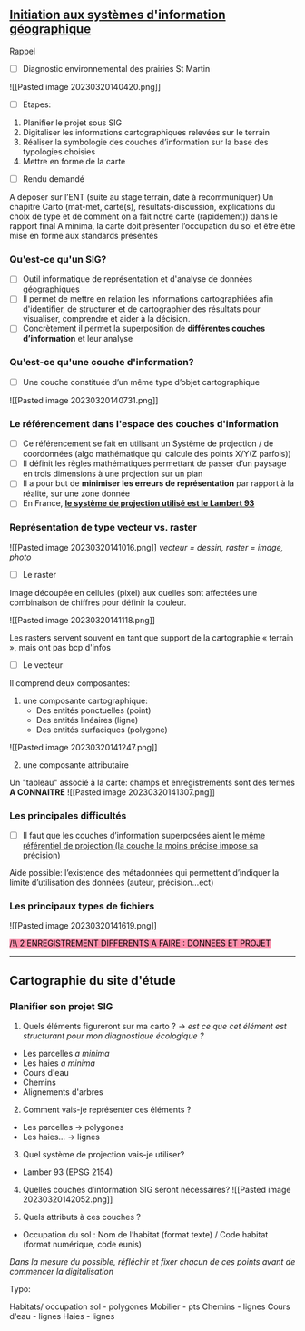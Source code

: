 ## <u>Initiation aux systèmes d'information géographique</u>

Rappel 

- [ ] Diagnostic environnemental des prairies St Martin

![[Pasted image 20230320140420.png]]

- [ ] Etapes:

1. Planifier le projet sous SIG 
2. Digitaliser les informations cartographiques relevées sur le terrain 
3. Réaliser la symbologie des couches d’information sur la base des typologies choisies
4. Mettre en forme de la carte

- [ ] Rendu demandé

A déposer sur l’ENT (suite au stage terrain, date à recommuniquer) 
Un chapitre Carto (mat-met, carte(s), résultats-discussion, explications du choix de type et de comment on a fait notre carte (rapidement)) dans le rapport final A minima, la carte doit présenter l’occupation du sol et être être mise en forme aux standards présentés


### Qu'est-ce qu'un SIG?

- [ ] Outil informatique de représentation et d'analyse de données géographiques 
- [ ] Il permet de mettre en relation les informations cartographiées afin d'identifier, de structurer et de cartographier des résultats pour visualiser, comprendre et aider à la décision.
- [ ] Concrètement il permet la superposition de **différentes couches d’information** et leur analyse

### Qu'est-ce qu'une couche d'information?

- [ ] Une couche constituée d’un même type d’objet cartographique

![[Pasted image 20230320140731.png]]

### Le référencement dans l'espace des couches d'information

- [ ] Ce référencement se fait en utilisant un Système de projection / de coordonnées (algo mathématique qui calcule des points X/Y(Z parfois))
- [ ] Il définit les règles mathématiques permettant de passer d’un paysage en trois dimensions à une projection sur un plan
- [ ] Il a pour but de **minimiser les erreurs de représentation** par rapport à la réalité, sur une zone donnée
- [ ] En France, <u><b>le système de projection utilisé est le Lambert 93</b></u>

### Représentation de type vecteur vs. raster

![[Pasted image 20230320141016.png]]
*vecteur = dessin, raster = image, photo*

- [ ] Le raster 

Image découpée en cellules (pixel) aux quelles sont affectées une combinaison de chiffres pour définir la couleur.

![[Pasted image 20230320141118.png]]

Les rasters servent souvent en tant que support de la cartographie « terrain », mais ont pas bcp d'infos

- [ ] Le vecteur

Il comprend deux composantes: 

1. une composante cartographique:
	- Des entités ponctuelles (point)
	- Des entités linéaires (ligne)
	- Des entités surfaciques (polygone)

![[Pasted image 20230320141247.png]]

2. une composante attributaire

Un "tableau" associé à la carte:
champs et enregistrements sont des termes **A CONNAITRE**
![[Pasted image 20230320141307.png]]


### Les principales difficultés

- [ ] Il faut que les couches d’information superposées aient <u>le même référentiel de projection (la couche la moins précise impose sa précision)</u>

Aide possible: l’existence des métadonnées qui permettent d’indiquer la limite d’utilisation des données (auteur, précision…ect)


### Les principaux types de fichiers 

![[Pasted image 20230320141619.png]]

<mark style="background: #FF5582A6;">/!\ 2 ENREGISTREMENT DIFFERENTS A FAIRE : DONNEES ET PROJET </mark>
____


## Cartographie du site d'étude

### Planifier son projet SIG

1. Quels éléments figureront sur ma carto ? *-> est ce que cet élément est structurant pour mon diagnostique écologique ?*
- Les parcelles *a minima*
- Les haies *a minima*
- Cours d'eau
- Chemins
- Alignements d'arbres

2. Comment vais-je représenter ces éléments ?
- Les parcelles -> polygones
- Les haies... -> lignes

3. Quel système de projection vais-je utiliser? 
- Lamber 93 (EPSG 2154)

4. Quelles couches d’information SIG seront nécessaires?
![[Pasted image 20230320142052.png]]

5. Quels attributs à ces couches ?
- Occupation du sol : Nom de l’habitat (format texte) / Code habitat (format numérique, code eunis)


*Dans la mesure du possible, réfléchir et fixer chacun de ces points avant de commencer la digitalisation*


Typo:

Habitats/ occupation sol - polygones
Mobilier - pts
Chemins - lignes
Cours d'eau - lignes
Haies - lignes

